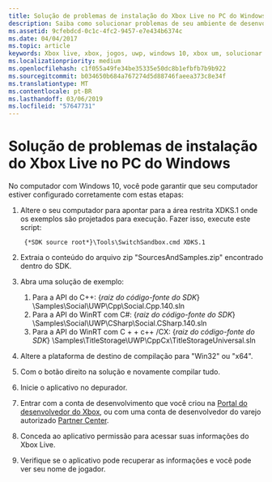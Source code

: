 ```yaml
---
title: Solução de problemas de instalação do Xbox Live no PC do Windows
description: Saiba como solucionar problemas de seu ambiente de desenvolvimento do Xbox Live em um PC com Windows.
ms.assetid: 9cfebdcd-0c1c-4fc2-9457-e7e434b6374c
ms.date: 04/04/2017
ms.topic: article
keywords: Xbox live, xbox, jogos, uwp, windows 10, xbox um, solucionar problemas
ms.localizationpriority: medium
ms.openlocfilehash: c1f055a49fe34be35335e50dc8b1efbfb7b9b922
ms.sourcegitcommit: b034650b684a767274d5d88746faeea373c8e34f
ms.translationtype: MT
ms.contentlocale: pt-BR
ms.lasthandoff: 03/06/2019
ms.locfileid: "57647731"
---
```

# <a name="troubleshooting-xbox-live-setup-on-windows-pc"></a>Solução de problemas de instalação do Xbox Live no PC do Windows

No computador com Windows 10, você pode garantir que seu computador estiver configurado corretamente com estas etapas:

1. Altere o seu computador para apontar para a área restrita XDKS.1 onde os exemplos são projetados para execução.  Fazer isso, execute este script:

        {*SDK source root*}\Tools\SwitchSandbox.cmd XDKS.1

1. Extraia o conteúdo do arquivo zip "SourcesAndSamples.zip" encontrado dentro do SDK.
1. Abra uma solução de exemplo:
    1. Para a API do C++: {*raiz do código-fonte do SDK*} \Samples\Social\UWP\Cpp\Social.Cpp.140.sln
    1. Para a API do WinRT com C#: {*raiz do código-fonte do SDK*} \Samples\Social\UWP\CSharp\Social.CSharp.140.sln
    1. Para a API do WinRT com C + + c++ /CX: {*raiz do código-fonte do SDK*} \Samples\TitleStorage\UWP\CppCx\TitleStorageUniversal.sln
1. Altere a plataforma de destino de compilação para "Win32" ou "x64".
1. Com o botão direito na solução e novamente compilar tudo.
1. Inicie o aplicativo no depurador.
1. Entrar com a conta de desenvolvimento que você criou na [Portal do desenvolvedor do Xbox](https://xdp.xboxlive.com), ou com uma conta de desenvolvedor do varejo autorizado [Partner Center](https://partner.microsoft.com/dashboard).
1. Conceda ao aplicativo permissão para acessar suas informações do Xbox Live.
1. Verifique se o aplicativo pode recuperar as informações e você pode ver seu nome de jogador.